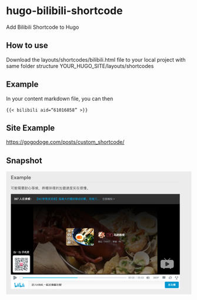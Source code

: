 # hugo-bilibili-shortcode
Add Bilibili Shortcode to Hugo

## How to use
Download the layouts/shortcodes/bilibili.html file to your local project with same folder structure YOUR_HUGO_SITE/layouts/shortcodes

## Example
In your content markdown file, you can then
```
{{< bilibili aid=“61016858” >}}
```

## Site Example
https://gogodoge.com/posts/custom_shortcode/

## Snapshot
![snapshot](images/example.png)
